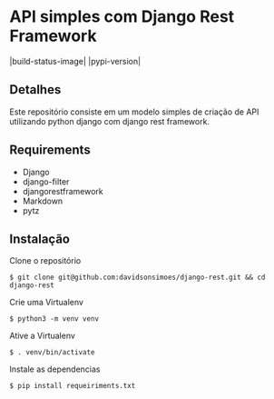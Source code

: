 API simples com Django Rest Framework
=======================

|build-status-image| |pypi-version|

Detalhes
--------

Este repositório consiste em um modelo simples de criação de API utilizando python django com django rest framework.

Requirements
------------

-  Django
-  django-filter
-  djangorestframework
-  Markdown
-  pytz

Instalação
------------

Clone o repositório

    $ git clone git@github.com:davidsonsimoes/django-rest.git && cd django-rest
    
Crie uma Virtualenv

    $ python3 -m venv venv
    
Ative a Virtualenv

    $ . venv/bin/activate
    
Instale as dependencias

    $ pip install requeiriments.txt

